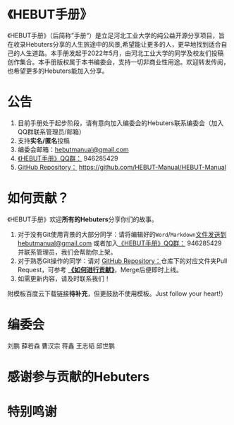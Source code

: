 # 《HEBUT手册》

《HEBUT手册》（后简称”手册“）是立足河北工业大学的纯公益开源分享项目，旨在收录Hebuters分享的人生旅途中的风景,希望能让更多的人，更早地找到适合自己的人生道路。本手册发起于2022年5月，由河北工业大学的同学及校友们投稿创作集合。本手册版权属于本书编委会，支持一切非商业性用途。欢迎转发传阅，也希望更多的Hebuters能加入分享。

# 公告
1. 目前手册处于起步阶段，请有意向加入编委会的Hebuters联系编委会（加入QQ群联系管理员/邮箱）
2. 支持**实名/匿名**投稿
3. 编委会邮箱：hebutmanual@gmail.com
4. [《HEBUT手册》QQ群：](点击链接加入群聊【HEBUT手册】：ERR) 946285429
5. [GitHub Repository：](https://github.com/HEBUT-Manual/HEBUT-Manual) https://github.com/HEBUT-Manual/HEBUT-Manual
# 如何贡献？
《HEBUT手册》欢迎**所有的Hebuters**分享你们的故事。

1. 对于没有Git使用背景的大部分同学：请将编辑好的`Word`/`Markdown`文件发送到hebutmanual@gmail.com 或者加入[《HEBUT手册》QQ群：](点击链接加入群聊【HEBUT手册】：ERR) 946285429 并联系管理员，我们会帮助你上架。
2. 对于熟悉Git操作的同学：请对 [GitHub Repository：](https://github.com/HEBUT-Manual/HEBUT-Manual)仓库下的对应文件夹Pull Request，可参考 [**《如何进行贡献》**](gong-xian/ru-he-jin-xing-jing-yan-gong-xian.md)，Merge后便即时上线。
3. 如需更新内容，请及时联系我们！

附模板百度云下载链接**待补充**，但更鼓励不使用模板。Just follow your heart!）



# 编委会
刘鹏 薛若森 曹汉宗 蒋鑫 王志韬 邱世鹏
# 感谢参与贡献的Hebuters

# 特别鸣谢




